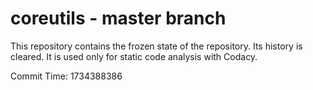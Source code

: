 # coreutils - master branch

This repository contains the frozen state of the repository.
Its history is cleared. It is used only for static code
analysis with Codacy.

Commit Time: 1734388386